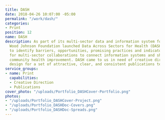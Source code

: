 ```yaml
---
title: DASH
date: 2018-04-26 10:07:00 -05:00
permalink: "/work/dash/"
categories:
- Print
position: 12
name: DASH
description: As part of its multi-sector data and information system focus, the Robert
  Wood Johnson Foundation launched Data Across Sectors for Health (DASH). DASH aims
  to identify barriers, opportunities, promising practices and indicators of progress
  for multi-sector collaborations to connect information systems and share data for
  community health improvement. DASH came to us in need of creative direction and
  design for a set of attractive, clear, and consistent publications templates.
service_groups:
- name: Print
  capabilities:
  - Creative Direction
  - Publications
cover_photo: "/uploads/Portfolio_DASHCover-Portfolio.png"
photos:
- "/uploads/Portfolio_DASHCover-Project.png"
- "/uploads/Portfolio_DASHDoc-Covers.png"
- "/uploads/Portfolio_DASHDoc-Spreads.png"
---
```


